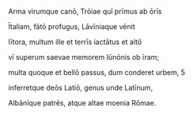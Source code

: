 Arma virumque canō, Trōiae quī prīmus ab ōrīs

Ītaliam, fātō profugus, Lāvīniaque vēnit

lītora, multum ille et terrīs iactātus et altō

vī superum saevae memorem Iūnōnis ob īram;

multa quoque et bellō passus, dum conderet urbem,               5

inferretque deōs Latiō, genus unde Latīnum,

Albānīque patrēs, atque altae moenia Rōmae.
